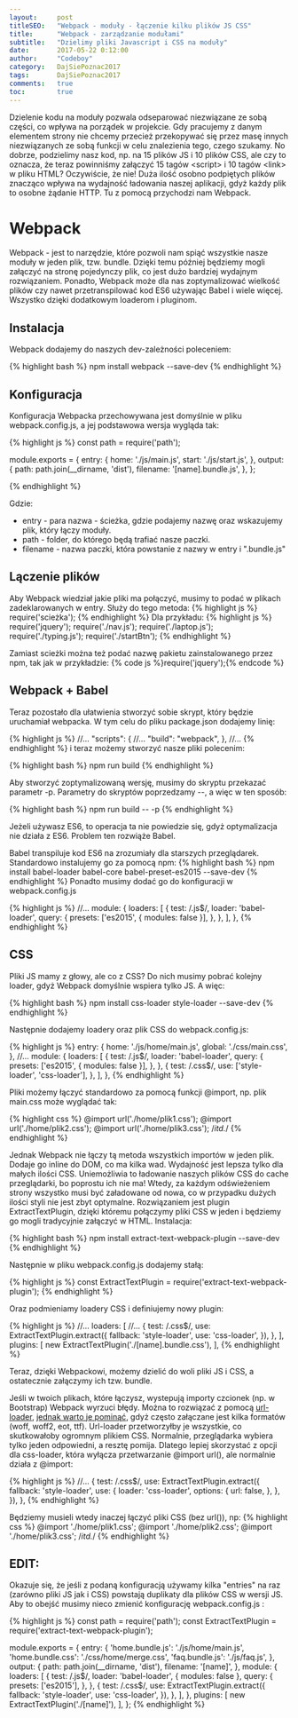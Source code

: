 ```yaml
---
layout:     post
titleSEO:   "Webpack - moduły - łączenie kilku plików JS CSS"
title:      "Webpack - zarządzanie modułami"
subtitle:   "Dzielimy pliki Javascript i CSS na moduły"
date:       2017-05-22 0:12:00
author:     "Codeboy"
category:   DajSiePoznac2017
tags:       DajSiePoznac2017
comments:   true
toc:        true
---
```


Dzielenie kodu na moduły pozwala odseparować niezwiązane ze sobą części, co wpływa na porządek w projekcie. Gdy pracujemy z danym elementem strony nie chcemy przecież przekopywać się przez masę innych niezwiązanych ze sobą funkcji w celu znalezienia tego, czego szukamy. No dobrze, podzielimy nasz kod, np. na 15 plików JS i 10 plików CSS, ale czy to oznacza, że teraz powinniśmy załączyć 15 tagów &#60;script&#62; i 10 tagów &#60;link&#62; w pliku HTML? Oczywiście, że nie! Duża ilość osobno podpiętych plików znacząco wpływa na wydajność ładowania naszej aplikacji, gdyż każdy plik to osobne żądanie HTTP. Tu z pomocą przychodzi nam Webpack.

# Webpack

Webpack - jest to narzędzie, które pozwoli nam spiąć wszystkie nasze moduły w jeden plik, tzw. bundle. Dzięki temu później będziemy mogli załączyć na stronę pojedynczy plik, co jest dużo bardziej wydajnym rozwiązaniem. Ponadto, Webpack może dla nas zoptymalizować wielkość plików czy nawet przetranspilować kod ES6 używając Babel i wiele więcej. Wszystko dzięki dodatkowym loaderom i pluginom.

## Instalacja

Webpack dodajemy do naszych dev-zależności poleceniem:

{% highlight bash %}
npm install webpack --save-dev
{% endhighlight %}

## Konfiguracja

Konfiguracja Webpacka przechowywana jest domyślnie w pliku <span class="file">webpack.config.js</span>, a jej podstawowa wersja wygląda tak:

{% highlight js %}
const path = require('path');

module.exports = {
  entry: {
    home: './js/main.js',
    start: './js/start.js',
  },
  output: {
    path: path.join(__dirname, 'dist'),
    filename: '[name].bundle.js',
  },
};

{% endhighlight %}

<hx>Gdzie:</hx>
* entry - para nazwa - ścieżka, gdzie podajemy nazwę oraz wskazujemy plik, który łączy moduły.
* path - folder, do którego będą trafiać nasze paczki.
* filename - nazwa paczki, która powstanie z nazwy w entry i ".bundle.js"

## Lączenie plików

Aby Webpack wiedział jakie pliki ma połączyć, musimy to podać w plikach zadeklarowanych w entry. Służy do tego metoda: {% highlight js %} require('scieżka'); {% endhighlight %} Dla przykładu: {% highlight js %} require('jquery'); require('./nav.js'); require('./laptop.js'); require('./typing.js'); require('./startBtn'); {% endhighlight %}

<p class="note">
Zamiast scieżki można też podać nazwę pakietu zainstalowanego przez npm, tak jak w przykładzie: {% code js %}require('jquery');{% endcode %}
</p>

## Webpack + Babel

Teraz pozostało dla ułatwienia stworzyć sobie skrypt, który będzie uruchamiał webpacka. W tym celu do pliku <span class="file">package.json</span> dodajemy  linię:

{% highlight js %}
//...
"scripts": {
	//...
    "build": "webpack",
  },
//...
{% endhighlight %}
 i teraz możemy stworzyć nasze pliki polecenim:

{% highlight bash %}
npm run build
{% endhighlight %}

 Aby stworzyć zoptymalizowaną wersję, musimy do skryptu przekazać parametr -p. Parametry do skryptów poprzedzamy --, a więc w ten sposób:

{% highlight bash %}
npm run build -- -p
{% endhighlight %}

<p class="warning">
Jeżeli używasz ES6, to operacja ta nie powiedzie się, gdyż optymalizacja nie działa z ES6. Problem ten rozwiąże Babel.
</p>

Babel transpiluje kod ES6 na zrozumiały dla starszych przeglądarek. Standardowo instalujemy go za pomocą npm:
{% highlight bash %}
npm install babel-loader babel-core babel-preset-es2015 --save-dev
{% endhighlight %}
Ponadto musimy dodać go do konfiguracji w <span class="file">webpack.config.js</span>

{% highlight js %}
//...
  module: {
    loaders: [
      {
        test: /\.js$/,
        loader: 'babel-loader',
        query: {
          presets: ['es2015', { modules: false }],
        },
      },
    ],
  },
{% endhighlight %}

## CSS

Pliki JS mamy z głowy, ale co z CSS? Do nich musimy pobrać kolejny loader, gdyż Webpack domyślnie wspiera tylko JS. A więc:

{% highlight bash %}
npm install css-loader style-loader --save-dev
{% endhighlight %}

Następnie dodajemy loadery oraz plik CSS do <span class="file">webpack.config.js</span>:

{% highlight js %}
  entry: {
    home: './js/home/main.js',
    global: './css/main.css',
  },
  //...
  module: {
    loaders: [
      {
        test: /\.js$/,
        loader: 'babel-loader',
        query: {
          presets: ['es2015', { modules: false }],
        },
      },
      {
        test: /\.css$/,
        use: ['style-loader', 'css-loader'],
      },
    ],
  },
{% endhighlight %}

Pliki możemy łączyć standardowo za pomocą funkcji @import, np. plik <span class="file">main.css</span> może wyglądać tak:

{% highlight css %}
@import url('./home/plik1.css');
@import url('./home/plik2.css');
@import url('./home/plik3.css');
/*itd.*/
{% endhighlight %}

Jednak Webpack nie łączy tą metoda wszystkich importów w jeden plik. Dodaje go inline do DOM, co ma kilka wad. Wydajność jest lepsza tylko dla małych ilości CSS. Uniemożliwia to ładowanie naszych plików CSS do cache przeglądarki, bo poprostu ich nie ma! Wtedy, za każdym odświeżeniem strony wszystko musi być załadowane od nowa, co w przypadku dużych ilości styli nie jest zbyt optymalne. Rozwiązaniem jest plugin ExtractTextPlugin, dzięki któremu połączymy pliki CSS w jeden i będziemy go mogli tradycyjnie załączyć w HTML. Instalacja:

{% highlight bash %}
npm install extract-text-webpack-plugin --save-dev
{% endhighlight %}

Następnie w pliku <span class="file">webpack.config.js</span> dodajemy stałą:

{% highlight js %}
const ExtractTextPlugin = require('extract-text-webpack-plugin');
{% endhighlight %}

Oraz podmieniamy loadery CSS i definiujemy nowy plugin:

{% highlight js %}
//...
	loaders: [
      //...
      {
        test: /\.css$/,
        use: ExtractTextPlugin.extract({
          fallback: 'style-loader',
          use: 'css-loader',
        }),
      },
    ],
    plugins: [
      new ExtractTextPlugin('./[name].bundle.css'),
    ],
{% endhighlight %}

Teraz, dzięki Webpackowi, możemy dzielić do woli pliki JS i CSS, a ostatecznie załączymy ich tzw. bundle.

<p class="warning">
Jeśli w twoich plikach, które łączysz, wystepują importy czcionek (np. w Bootstrap) Webpack wyrzuci błędy. Można to rozwiązać z pomocą <a href="https://github.com/webpack-contrib/url-loader">url-loader</a>, <u>jednak warto je pominąć</u>, gdyż często załączane jest kilka formatów (woff, woff2, eot, ttf). Url-loader przetworzyłby je wszystkie, co skutkowałoby ogromnym plikiem CSS. Normalnie, przeglądarka wybiera tylko jeden odpowiedni, a resztę pomija. Dlatego lepiej skorzystać z opcji dla css-loader, która wyłącza przetwarzanie @import url(), ale normalnie działa z @import:
</p>

{% highlight js %}
		//...
		{
        test: /\.css$/,
        use: ExtractTextPlugin.extract({
          fallback: 'style-loader',
          use: {
            loader: 'css-loader',
            options: {
              url: false,
            },
          },
        }),
      },
{% endhighlight %}

Będziemy musieli wtedy inaczej łączyć pliki CSS (bez url()), np:
{% highlight css %}
@import './home/plik1.css';
@import './home/plik2.css';
@import './home/plik3.css';
/*itd.*/
{% endhighlight %}

## EDIT:

<p class="warning">Okazuje się, że jeśli z podaną konfiguracją używamy kilka "entries" na raz (zarówno pliki JS jak i CSS) powstają duplikaty dla plików CSS w wersji JS. Aby to obejść musimy nieco zmienić konfigurację <span class="file">webpack.config.js</span> :
</p>

{% highlight js %}
const path = require('path');
const ExtractTextPlugin = require('extract-text-webpack-plugin');

module.exports = {
  entry: {
    'home.bundle.js': './js/home/main.js',
    'home.bundle.css': './css/home/merge.css',
    'faq.bundle.js': './js/faq.js',
  },
  output: {
    path: path.join(__dirname, 'dist'),
    filename: '[name]',
  },
  module: {
    loaders: [
      {
        test: /\.js$/,
        loader: 'babel-loader', { modules: false },
        query: {
          presets: ['es2015'],
        },
      },
      {
        test: /\.css$/,
        use: ExtractTextPlugin.extract({
          fallback: 'style-loader',
          use: 'css-loader',
        }),
      },
    ],
  },
  plugins: [
    new ExtractTextPlugin('./[name]'),
  ],
};
{% endhighlight %}